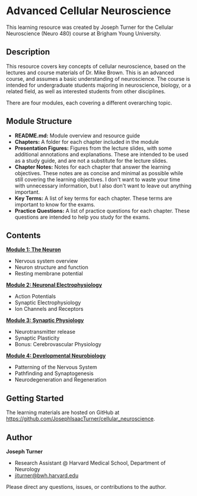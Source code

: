 # Advanced Cellular Neuroscience

This learning resource was created by Joseph Turner for the Cellular Neuroscience (Neuro 480) course at Brigham Young University. 

## Description 

This resource covers key concepts of cellular neuroscience, based on the lectures and course materials of Dr. Mike Brown. This is an advanced course, and assumes a basic understanding of neuroscience. The course is intended for undergraduate students majoring in neuroscience, biology, or a related field, as well as interested students from other disciplines. 

There are four modules, each covering a different overarching topic. 

## Module Structure
- **README.md:** Module overview and resource guide
- **Chapters:** A folder for each chapter included in the module
- **Presentation Figures:** Figures from the lecture slides, with some additional annotations and explanations. These are intended to be used as a study guide, and are not a substitute for the lecture slides.
- **Chapter Notes:** Notes for each chapter that answer the learning objectives. These notes are as concise and minimal as possible while still covering the learning objectives. I don't want to waste your time with unnecessary information, but I also don't want to leave out anything important.
- **Key Terms:** A list of key terms for each chapter. These terms are important to know for the exams.
- **Practice Questions:** A list of practice questions for each chapter. These questions are intended to help you study for the exams. 

## Contents
[**Module 1: The Neuron**](./1_The_Neuron)

- Nervous system overview
- Neuron structure and function
- Resting membrane potential

[**Module 2: Neuronal Electrophysiology**](./2_Neuronal_Electrophysiology)

- Action Potentials
- Synaptic Electrophysiology
- Ion Channels and Receptors

[**Module 3: Synaptic Physiology**](./3_Synaptic_Physiology)

- Neurotransmitter release
- Synaptic Plasticity
- Bonus: Cerebrovascular Physiology

[**Module 4: Developmental Neurobiology**](./4_Developmental_Neurobiology)

- Patterning of the Nervous System
- Pathfinding and Synaptogenesis
- Neurodegeneration and Regeneration

## Getting Started  

The learning materials are hosted on GitHub at https://github.com/JosephIsaacTurner/cellular_neuroscience.

## Author  

**Joseph Turner**

- Research Assistant @ Harvard Medical School, Department of Neurology
- jiturner@bwh.harvard.edu

Please direct any questions, issues, or contributions to the author.  
